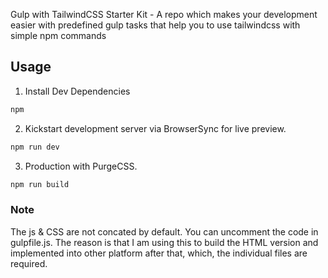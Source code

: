 Gulp with TailwindCSS Starter Kit - A repo which makes your development easier with predefined gulp tasks that help you to use tailwindcss with simple npm commands

## Usage
1. Install Dev Dependencies
```sh
npm
```
2. Kickstart development server via BrowserSync for live preview.
```sh
npm run dev
```
3. Production with PurgeCSS.
```sh
npm run build
```

### Note
The js & CSS are not concated by default. You can uncomment the code in gulpfile.js. The reason is that I am using this to build the HTML version and implemented into other platform after that, which, the individual files are required.

